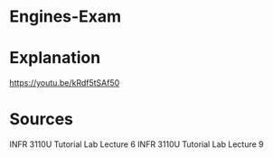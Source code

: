# Engines-Exam

# Explanation
https://youtu.be/kRdf5tSAf50

# Sources
INFR 3110U Tutorial Lab Lecture 6
INFR 3110U Tutorial Lab Lecture 9
